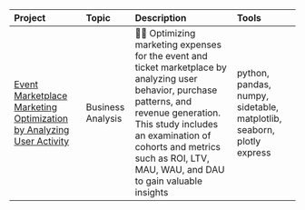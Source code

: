 |Project|Topic|Description|Tools|
|:----------|:--------|:------------------------------------------------------------|:-------------|
|[Event Marketplace Marketing Optimization by Analyzing User Activity]()|Business Analysis | 📆💸 Optimizing marketing expenses for the event and ticket marketplace by analyzing user behavior, purchase patterns, and revenue generation. This study includes an examination of cohorts and metrics such as ROI, LTV, MAU, WAU, and DAU to gain valuable insights |python, pandas, numpy, sidetable, matplotlib, seaborn, plotly express|
